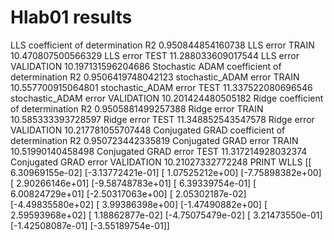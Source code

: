 # Hlab01 results

LLS coefficient of determination R2 0.950844854160738
LLS error TRAIN 10.470807500566329
LLS error TEST 11.288033609017544
LLS error VALIDATION 10.197131596204686
Stochastic ADAM coefficient of determination R2 0.9506419748042123
stochastic_ADAM error TRAIN 10.557700915064801
stochastic_ADAM error TEST 11.337522080696546
stochastic_ADAM error VALIDATION 10.201424480505182
Ridge coefficient of determination R2 0.9505881499257388
Ridge error TRAIN 10.585333393728597
Ridge error TEST 11.348852543547578
Ridge error VALIDATION 10.217781055707448
Conjugated GRAD coefficient of determination R2 0.950723442335819
Conjugated GRAD error TRAIN 10.51990140458498
Conjugated GRAD error TEST 11.317214928032374
Conjugated GRAD error VALIDATION 10.21027332772248
PRINT WLLS [[ 6.30969155e-02]
 [-3.13772421e-01]
 [ 1.07525212e+00]
 [-7.75898382e+00]
 [ 2.90266146e+01]
 [-9.58748783e+01]
 [ 6.39339754e-01]
 [ 6.00824729e+01]
 [-2.50317063e+00]
 [ 2.05302187e-02]
 [-4.49835580e+02]
 [ 3.99386398e+00]
 [-1.47490882e+00]
 [ 2.59593968e+02]
 [ 1.18862877e-02]
 [-4.75075479e-02]
 [ 3.21473550e-01]
 [-1.42508087e-01]
 [-3.55189754e-01]]
